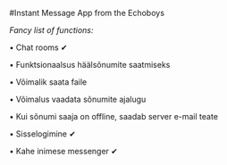 #Instant Message App from the Echoboys

*Fancy list of functions:*  

• Chat rooms ✔

• Funktsionaalsus häälsõnumite saatmiseks  

• Võimalik saata faile  

• Võimalus vaadata sõnumite ajalugu 

• Kui sõnumi saaja on offline, saadab server e-mail teate  

• Sisselogimine ✔

• Kahe inimese messenger ✔
